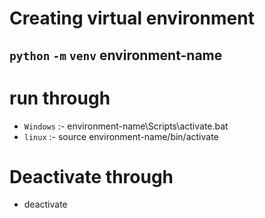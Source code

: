 # Creating virtual environment
## `python` `-m` `venv` environment-name
# run through
* `Windows` :- environment-name\Scripts\activate.bat
* `linux` :- source environment-name/bin/activate
# Deactivate through 
* deactivate
